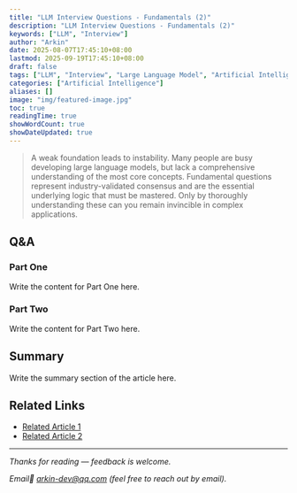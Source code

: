 ```yaml
---
title: "LLM Interview Questions - Fundamentals (2)"
description: "LLM Interview Questions - Fundamentals (2)"
keywords: ["LLM", "Interview"]
author: "Arkin"
date: 2025-08-07T17:45:10+08:00
lastmod: 2025-09-19T17:45:10+08:00
draft: false
tags: ["LLM", "Interview", "Large Language Model", "Artificial Intelligence"]
categories: ["Artificial Intelligence"]
aliases: []
image: "img/featured-image.jpg"
toc: true
readingTime: true
showWordCount: true
showDateUpdated: true
---
```


> A weak foundation leads to instability. Many people are busy developing large language models, but lack a comprehensive understanding of the most core concepts. Fundamental questions represent industry-validated consensus and are the essential underlying logic that must be mastered. Only by thoroughly understanding these can you remain invincible in complex applications.

## Q&A


### Part One

Write the content for Part One here.

### Part Two

Write the content for Part Two here.

## Summary

Write the summary section of the article here.

## Related Links

- [Related Article 1](/posts/related-post-1)
- [Related Article 2](/posts/related-post-2)

---

*Thanks for reading — feedback is welcome.*

*Email📮 arkin-dev@qq.com (feel free to reach out by email).* 
